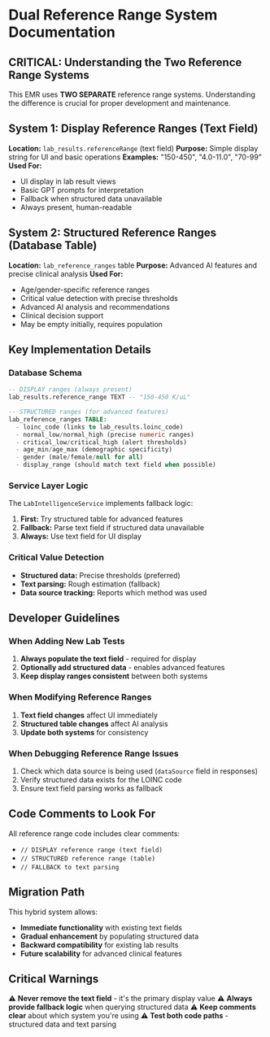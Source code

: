 # Dual Reference Range System Documentation

## CRITICAL: Understanding the Two Reference Range Systems

This EMR uses **TWO SEPARATE** reference range systems. Understanding the difference is crucial for proper development and maintenance.

## System 1: Display Reference Ranges (Text Field)
**Location:** `lab_results.referenceRange` (text field)
**Purpose:** Simple display string for UI and basic operations
**Examples:** "150-450", "4.0-11.0", "70-99"
**Used For:**
- UI display in lab result views
- Basic GPT prompts for interpretation
- Fallback when structured data unavailable
- Always present, human-readable

## System 2: Structured Reference Ranges (Database Table)
**Location:** `lab_reference_ranges` table
**Purpose:** Advanced AI features and precise clinical analysis
**Used For:**
- Age/gender-specific reference ranges
- Critical value detection with precise thresholds
- Advanced AI analysis and recommendations
- Clinical decision support
- May be empty initially, requires population

## Key Implementation Details

### Database Schema
```sql
-- DISPLAY ranges (always present)
lab_results.reference_range TEXT -- "150-450 K/uL"

-- STRUCTURED ranges (for advanced features)
lab_reference_ranges TABLE:
  - loinc_code (links to lab_results.loinc_code)
  - normal_low/normal_high (precise numeric ranges)
  - critical_low/critical_high (alert thresholds)
  - age_min/age_max (demographic specificity)
  - gender (male/female/null for all)
  - display_range (should match text field when possible)
```

### Service Layer Logic
The `LabIntelligenceService` implements fallback logic:

1. **First:** Try structured table for advanced features
2. **Fallback:** Parse text field if structured data unavailable
3. **Always:** Use text field for UI display

### Critical Value Detection
- **Structured data:** Precise thresholds (preferred)
- **Text parsing:** Rough estimation (fallback)
- **Data source tracking:** Reports which method was used

## Developer Guidelines

### When Adding New Lab Tests
1. **Always populate the text field** - required for display
2. **Optionally add structured data** - enables advanced features
3. **Keep display ranges consistent** between both systems

### When Modifying Reference Ranges
1. **Text field changes** affect UI immediately
2. **Structured table changes** affect AI analysis
3. **Update both systems** for consistency

### When Debugging Reference Range Issues
1. Check which data source is being used (`dataSource` field in responses)
2. Verify structured data exists for the LOINC code
3. Ensure text field parsing works as fallback

## Code Comments to Look For

All reference range code includes clear comments:
- `// DISPLAY reference range (text field)`
- `// STRUCTURED reference range (table)`
- `// FALLBACK to text parsing`

## Migration Path

This hybrid system allows:
- **Immediate functionality** with existing text fields
- **Gradual enhancement** by populating structured data
- **Backward compatibility** for existing lab results
- **Future scalability** for advanced clinical features

## Critical Warnings

⚠️ **Never remove the text field** - it's the primary display value
⚠️ **Always provide fallback logic** when querying structured data
⚠️ **Keep comments clear** about which system you're using
⚠️ **Test both code paths** - structured data and text parsing